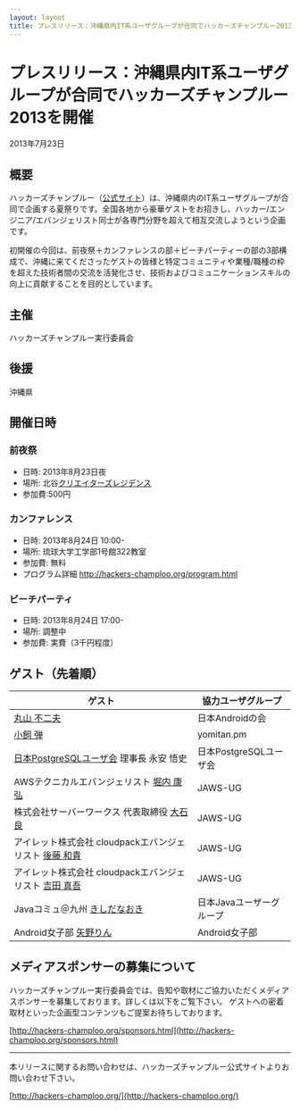```yaml
---
layout: layout
title: プレスリリース：沖縄県内IT系ユーザグループが合同でハッカーズチャンプルー2013を開催
---
```


# プレスリリース：沖縄県内IT系ユーザグループが合同でハッカーズチャンプルー2013を開催

2013年7月23日

## 概要

ハッカーズチャンプルー（[公式サイト](http://hackers-champloo.org/)）は、沖縄県内のIT系ユーザグループが合同で企画する夏祭りです。全国各地から豪華ゲストをお招きし、ハッカー/エンジニア/エバンジェリスト同士が各専門分野を超えて相互交流しようという企画です。

初開催の今回は、前夜祭＋カンファレンスの部＋ビーチパーティーの部の3部構成で、沖縄に来てくださったゲストの皆様と特定コミュニティや業種/職種の枠を超えた技術者間の交流を活発化させ、技術およびコミュニケーションスキルの向上に貢献することを目的としています。


## 主催

ハッカーズチャンプルー実行委員会

## 後援

沖縄県

## 開催日時

### 前夜祭

* 日時: 2013年8月23日夜
* 場所: 北谷[クリエイターズレジデンス](http://summer-time-studio.com/CreatorsResidence/index.html)
* 参加費:500円


### カンファレンス

* 日時: 2013年8月24日 10:00-
* 場所: 琉球大学工学部1号館322教室
* 参加費: 無料
* プログラム詳細 http://hackers-champloo.org/program.html

### ビーチパーティ

* 日時: 2013年8月24日 17:00-
* 場所: 調整中
* 参加費: 実費（3千円程度）


## ゲスト（先着順）

ゲスト                                                 | 協力ユーザグループ
------------------------------------------------------ | -------------------------
[丸山 不二夫](https://twitter.com/maruyama097)         | 日本Androidの会
[小飼 弾](http://blog.livedoor.jp/dankogai/)           | yomitan.pm 
[日本PostgreSQLユーザ会](http://www.postgresql.jp/) 理事長 永安 悟史                | 日本PostgreSQLユーザ会
AWSテクニカルエバンジェリスト [堀内 康弘](https://twitter.com/horiuchi) | JAWS-UG
株式会社サーバーワークス 代表取締役 [大石 良](https://twitter.com/ooishi) | JAWS-UG
アイレット株式会社 cloudpackエバンジェリスト [後藤 和貴](https://twitter.com/kaz_goto) | JAWS-UG
アイレット株式会社 cloudpackエバンジェリスト [吉田 真吾](https://twitter.com/yoshidashingo) | JAWS-UG
Javaコミュ＠九州 [きしだなおき](http://d.hatena.ne.jp/nowokay) | 日本Javaユーザーグループ
Android女子部 [矢野りん](https://twitter.com/yanorin)          | Android女子部


## メディアスポンサーの募集について

ハッカーズチャンプルー実行委員会では、告知や取材にご協力いただくメディアスポンサーを募集しております。詳しくは以下をご覧下さい。
ゲストへの密着取材といった企画型コンテンツもご提案お待ちしております。


[http://hackers-champloo.org/sponsors.html](http://hackers-champloo.org/sponsors.html)

-----

本リリースに関するお問い合わせは、ハッカーズチャンプルー公式サイトよりお問い合わせ下さい。

[http://hackers-champloo.org/](http://hackers-champloo.org/)

